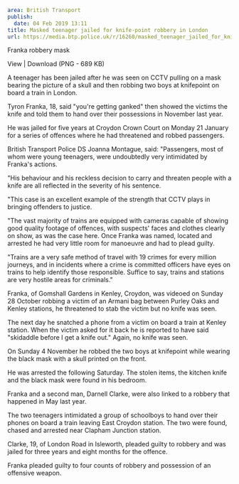 ```yaml
area: British Transport
publish:
  date: 04 Feb 2019 13:11
title: Masked teenager jailed for knife-point robbery in London
url: https://media.btp.police.uk/r/16260/masked_teenager_jailed_for_knife-point_robbery_in
```

Franka robbery mask

View | Download (PNG - 689 KB)

A teenager has been jailed after he was seen on CCTV pulling on a mask bearing the picture of a skull and then robbing two boys at knifepoint on board a train in London.

Tyron Franka, 18, said "you're getting ganked" then showed the victims the knife and told them to hand over their possessions in November last year.

He was jailed for five years at Croydon Crown Court on Monday 21 January for a series of offences where he had threatened and robbed passengers.

British Transport Police DS Joanna Montague, said: "Passengers, most of whom were young teenagers, were undoubtedly very intimidated by Franka's actions.

"His behaviour and his reckless decision to carry and threaten people with a knife are all reflected in the severity of his sentence.

"This case is an excellent example of the strength that CCTV plays in bringing offenders to justice.

"The vast majority of trains are equipped with cameras capable of showing good quality footage of offences, with suspects' faces and clothes clearly on show, as was the case here. Once Franka was named, located and arrested he had very little room for manoeuvre and had to plead guilty.

"Trains are a very safe method of travel with 19 crimes for every million journeys, and in incidents where a crime is committed officers have eyes on trains to help identify those responsible. Suffice to say, trains and stations are very hostile areas for criminals."

Franka, of Gomshall Gardens in Kenley, Croydon, was videoed on Sunday 28 October robbing a victim of an Armani bag between Purley Oaks and Kenley stations, he threatened to stab the victim but no knife was seen.

The next day he snatched a phone from a victim on board a train at Kenley station. When the victim asked for it back he is reported to have said "skidaddle before I get a knife out." Again, no knife was seen.

On Sunday 4 November he robbed the two boys at knifepoint while wearing the black mask with a skull printed on the front.

He was arrested the following Saturday. The stolen items, the kitchen knife and the black mask were found in his bedroom.

Franka and a second man, Darnell Clarke, were also linked to a robbery that happened in May last year.

The two teenagers intimidated a group of schoolboys to hand over their phones on board a train leaving East Croydon station. The two were found, chased and arrested near Clapham Junction station.

Clarke, 19, of London Road in Isleworth, pleaded guilty to robbery and was jailed for three years and eight months for the offence.

Franka pleaded guilty to four counts of robbery and possession of an offensive weapon.
